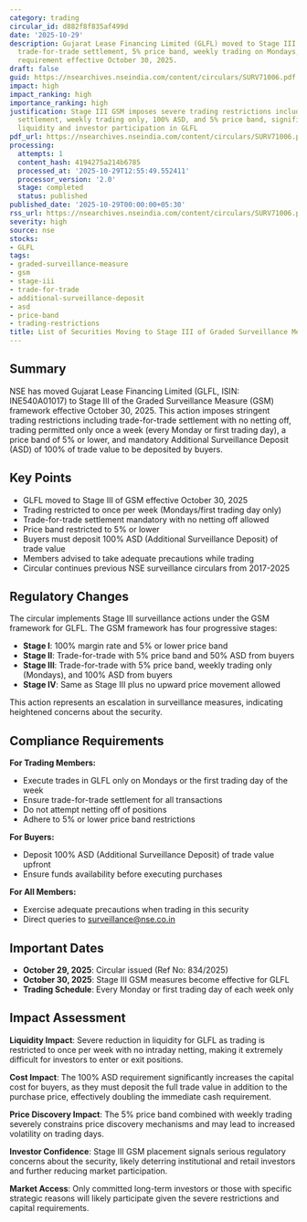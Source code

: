 ```yaml
---
category: trading
circular_id: d882f8f835af499d
date: '2025-10-29'
description: Gujarat Lease Financing Limited (GLFL) moved to Stage III of GSM with
  trade-for-trade settlement, 5% price band, weekly trading on Mondays, and 100% ASD
  requirement effective October 30, 2025.
draft: false
guid: https://nsearchives.nseindia.com/content/circulars/SURV71006.pdf
impact: high
impact_ranking: high
importance_ranking: high
justification: Stage III GSM imposes severe trading restrictions including trade-for-trade
  settlement, weekly trading only, 100% ASD, and 5% price band, significantly limiting
  liquidity and investor participation in GLFL
pdf_url: https://nsearchives.nseindia.com/content/circulars/SURV71006.pdf
processing:
  attempts: 1
  content_hash: 4194275a214b6785
  processed_at: '2025-10-29T12:55:49.552411'
  processor_version: '2.0'
  stage: completed
  status: published
published_date: '2025-10-29T00:00:00+05:30'
rss_url: https://nsearchives.nseindia.com/content/circulars/SURV71006.pdf
severity: high
source: nse
stocks:
- GLFL
tags:
- graded-surveillance-measure
- gsm
- stage-iii
- trade-for-trade
- additional-surveillance-deposit
- asd
- price-band
- trading-restrictions
title: List of Securities Moving to Stage III of Graded Surveillance Measure (GSM)
---
```


## Summary

NSE has moved Gujarat Lease Financing Limited (GLFL, ISIN: INE540A01017) to Stage III of the Graded Surveillance Measure (GSM) framework effective October 30, 2025. This action imposes stringent trading restrictions including trade-for-trade settlement with no netting off, trading permitted only once a week (every Monday or first trading day), a price band of 5% or lower, and mandatory Additional Surveillance Deposit (ASD) of 100% of trade value to be deposited by buyers.

## Key Points

- GLFL moved to Stage III of GSM effective October 30, 2025
- Trading restricted to once per week (Mondays/first trading day only)
- Trade-for-trade settlement mandatory with no netting off allowed
- Price band restricted to 5% or lower
- Buyers must deposit 100% ASD (Additional Surveillance Deposit) of trade value
- Members advised to take adequate precautions while trading
- Circular continues previous NSE surveillance circulars from 2017-2025

## Regulatory Changes

The circular implements Stage III surveillance actions under the GSM framework for GLFL. The GSM framework has four progressive stages:

- **Stage I**: 100% margin rate and 5% or lower price band
- **Stage II**: Trade-for-trade with 5% price band and 50% ASD from buyers
- **Stage III**: Trade-for-trade with 5% price band, weekly trading only (Mondays), and 100% ASD from buyers
- **Stage IV**: Same as Stage III plus no upward price movement allowed

This action represents an escalation in surveillance measures, indicating heightened concerns about the security.

## Compliance Requirements

**For Trading Members:**
- Execute trades in GLFL only on Mondays or the first trading day of the week
- Ensure trade-for-trade settlement for all transactions
- Do not attempt netting off of positions
- Adhere to 5% or lower price band restrictions

**For Buyers:**
- Deposit 100% ASD (Additional Surveillance Deposit) of trade value upfront
- Ensure funds availability before executing purchases

**For All Members:**
- Exercise adequate precautions when trading in this security
- Direct queries to surveillance@nse.co.in

## Important Dates

- **October 29, 2025**: Circular issued (Ref No: 834/2025)
- **October 30, 2025**: Stage III GSM measures become effective for GLFL
- **Trading Schedule**: Every Monday or first trading day of each week only

## Impact Assessment

**Liquidity Impact**: Severe reduction in liquidity for GLFL as trading is restricted to once per week with no intraday netting, making it extremely difficult for investors to enter or exit positions.

**Cost Impact**: The 100% ASD requirement significantly increases the capital cost for buyers, as they must deposit the full trade value in addition to the purchase price, effectively doubling the immediate cash requirement.

**Price Discovery Impact**: The 5% price band combined with weekly trading severely constrains price discovery mechanisms and may lead to increased volatility on trading days.

**Investor Confidence**: Stage III GSM placement signals serious regulatory concerns about the security, likely deterring institutional and retail investors and further reducing market participation.

**Market Access**: Only committed long-term investors or those with specific strategic reasons will likely participate given the severe restrictions and capital requirements.